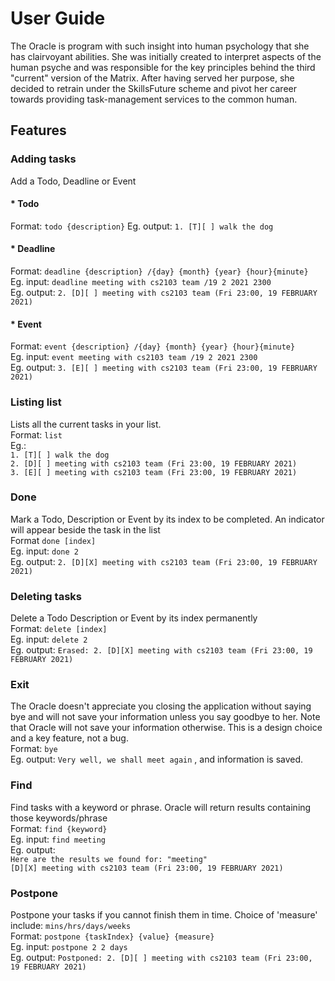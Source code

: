 # User Guide
The Oracle is program with such insight into human psychology that she has clairvoyant abilities. 
She was initially created to interpret aspects of the human psyche and was responsible for the key principles 
behind the third "current" version of the Matrix. After having served her purpose, she decided to retrain under
the SkillsFuture scheme and pivot her career towards providing task-management services to the common human.
## Features

### Adding tasks
Add a Todo, Deadline or Event
#### * Todo
Format: `todo {description}`
Eg. output: `1. [T][ ] walk the dog`
#### * Deadline
Format: `deadline {description} /{day} {month} {year} {hour}{minute}`<br>
Eg. input: `deadline meeting with cs2103 team /19 2 2021 2300` <br>
Eg. output: `2. [D][ ] meeting with cs2103 team (Fri 23:00, 19 FEBRUARY 2021)`
#### * Event
Format: `event {description} /{day} {month} {year} {hour}{minute}`<br>
Eg. input: `event meeting with cs2103 team /19 2 2021 2300`<br>
Eg. output: `3. [E][ ] meeting with cs2103 team (Fri 23:00, 19 FEBRUARY 2021)`
### Listing list
Lists all the current tasks in your list. <br />
Format: `list`<br>
Eg.: <br>`1. [T][ ] walk the dog`<br>
`2. [D][ ] meeting with cs2103 team (Fri 23:00, 19 FEBRUARY 2021)`<br>
`3. [E][ ] meeting with cs2103 team (Fri 23:00, 19 FEBRUARY 2021)`
### Done
Mark a Todo, Description or Event by its index to be completed. 
An indicator will appear beside the task in the list <br />
Format `done [index]` <br>
Eg. input: `done 2` <br>
Eg. output: `2. [D][X] meeting with cs2103 team (Fri 23:00, 19 FEBRUARY 2021)`
### Deleting tasks
Delete a Todo Description or Event by its index permanently <br />
Format: `delete [index]`<br>
Eg. input: `delete 2` <br>
Eg. output: `Erased: 2. [D][X] meeting with cs2103 team (Fri 23:00, 19 FEBRUARY 2021)`

### Exit
The Oracle doesn't appreciate you closing the application without saying bye and will 
not save your information unless you say goodbye to her. Note that Oracle will not save your information otherwise. This is a design choice and a
key feature, not a bug. <br />
Format: `bye`<br>
Eg. output: `Very well, we shall meet again`
, and information is saved. <br>

### Find
Find tasks with a keyword or phrase. Oracle will return results containing those keywords/phrase<br />
Format: `find {keyword}`<br>
Eg. input: `find meeting`<br>
Eg. output: <br>`Here are the results we found for: "meeting"`<br>
`[D][X] meeting with cs2103 team (Fri 23:00, 19 FEBRUARY 2021)`

### Postpone
Postpone your tasks if you cannot finish them in time. Choice of 'measure' include:
`mins/hrs/days/weeks`<br />
Format: `postpone {taskIndex} {value} {measure}`<br>
Eg. input: `postpone 2 2 days` <br>
Eg. output: `Postponed: 2. [D][ ] meeting with cs2103 team (Fri 23:00, 19 FEBRUARY 2021)`